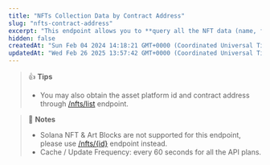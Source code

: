 ```yaml
---
title: "NFTs Collection Data by Contract Address"
slug: "nfts-contract-address"
excerpt: "This endpoint allows you to **query all the NFT data (name, floor price, 24 hr volume ...) based on the NFT collection contract address and respective asset platform**"
hidden: false
createdAt: "Sun Feb 04 2024 14:18:21 GMT+0000 (Coordinated Universal Time)"
updatedAt: "Wed Feb 26 2025 13:57:42 GMT+0000 (Coordinated Universal Time)"
---
```

> 👍 **Tips**
> 
> - You may also obtain the asset platform id and contract address through [/nfts/list](/reference/nfts-list) endpoint.

> 📘 **Notes**
> 
> - Solana NFT & Art Blocks are not supported for this endpoint, please use [/nfts/{id}](/reference/nfts-id) endpoint instead.
> - Cache / Update Frequency: every 60 seconds for all the API plans.
